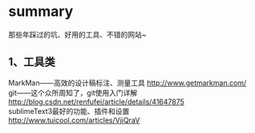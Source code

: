 # summary
那些年踩过的坑、好用的工具、不错的网站~
## 1、工具类
MarkMan——高效的设计稿标注、测量工具 http://www.getmarkman.com/<br />
git——这个众所周知了，git使用入门详解 http://blog.csdn.net/renfufei/article/details/41647875<br />
sublimeText3最好的功能、插件和设置 http://www.tuicool.com/articles/VjiQraV<br />
